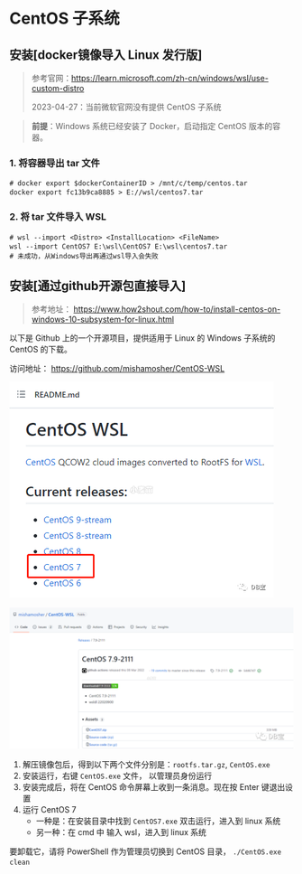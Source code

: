 # CentOS 子系统

## 安装[docker镜像导入 Linux 发行版]

> 参考官网：<https://learn.microsoft.com/zh-cn/windows/wsl/use-custom-distro>
> 
> 2023-04-27：当前微软官网没有提供 CentOS 子系统


> **前提**：Windows 系统已经安装了 Docker，启动指定 CentOS 版本的容器。

### 1. 将容器导出 tar 文件

```shell
# docker export $dockerContainerID > /mnt/c/temp/centos.tar
docker export fc13b9ca8885 > E://wsl/centos7.tar
```

### 2. 将 tar 文件导入 WSL

```shell
# wsl --import <Distro> <InstallLocation> <FileName>
wsl --import CentOS7 E:\wsl\CentOS7 E:\wsl\centos7.tar
# 未成功，从Windows导出再通过wsl导入会失败
```

## 安装[通过github开源包直接导入]

> 参考地址： https://www.how2shout.com/how-to/install-centos-on-windows-10-subsystem-for-linux.html

以下是 Github 上的一个开源项目，提供适用于 Linux 的 Windows 子系统的 CentOS 的下载。

访问地址： <https://github.com/mishamosher/CentOS-WSL>

![](images/CentOS-20230427142004.png)

![](images/CentOS-20230427142017.png)

1. 解压镜像包后，得到以下两个文件分别是：`rootfs.tar.gz`, `CentOS.exe`
2. 安装运行，右键 `CentOS.exe` 文件， 以管理员身份运行
3. 安装完成后，将在 CentOS 命令屏幕上收到一条消息。现在按 Enter 键退出设置
4. 运行 CentOS 7
    - 一种是：在安装目录中找到 `CentOS7.exe` 双击运行，进入到 linux 系统
    - 另一种：在 cmd 中 输入 wsl，进入到 linux 系统

要卸载它，请将 PowerShell 作为管理员切换到 CentOS 目录， `./CentOS.exe clean`